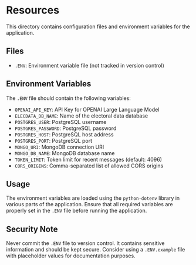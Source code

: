 # Resources

This directory contains configuration files and environment variables for the application.

## Files

- `.ENV`: Environment variable file (not tracked in version control)

## Environment Variables

The `.ENV` file should contain the following variables:
- `OPENAI_API_KEY`: API Key for OPENAI Large Language Model
- `ELECDATA_DB_NAME`: Name of the electoral data database
- `POSTGRES_USER`: PostgreSQL username
- `POSTGRES_PASSWORD`: PostgreSQL password
- `POSTGRES_HOST`: PostgreSQL host address
- `POSTGRES_PORT`: PostgreSQL port
- `MONGO_URI`: MongoDB connection URI
- `MONGO_DB_NAME`: MongoDB database name
- `TOKEN_LIMIT`: Token limit for recent messages (default: 4096)
- `CORS_ORIGINS`: Comma-separated list of allowed CORS origins

## Usage

The environment variables are loaded using the `python-dotenv` library in various parts of the application. Ensure that all required variables are properly set in the `.ENV` file before running the application.

## Security Note

Never commit the `.ENV` file to version control. It contains sensitive information and should be kept secure. Consider using a `.ENV.example` file with placeholder values for documentation purposes.